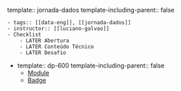 template:: jornada-dados
template-including-parent:: false

	- tags:: [[data-eng]], [[jornada-dados]]
	- instructor:: [[luciano-galvao]]
	- Checklist
		- LATER Abertura
		- LATER Conteúdo Técnico
		- LATER Desafio
- template:: dp-600
  template-including-parent:: false
	- [Module]()
	- [Badge]()